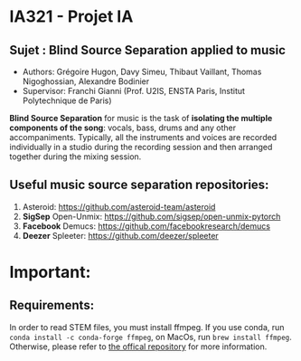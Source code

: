 # IA321 - Projet IA
## Sujet : Blind Source Separation applied to music

* Authors: Grégoire Hugon, Davy Simeu, Thibaut Vaillant, Thomas Nigoghossian, Alexandre Bodinier
* Supervisor: Franchi Gianni (Prof. U2IS, ENSTA Paris, Institut Polytechnique de Paris)

**Blind Source Separation** for music is the task of **isolating the multiple components of the song**: vocals, bass, drums and any other accompaniments. Typically, all the instruments and voices are recorded individually in a studio during the recording session and then arranged together during the mixing session.

## Useful music source separation repositories:
1. Asteroid: https://github.com/asteroid-team/asteroid
2. **SigSep** Open-Unmix: https://github.com/sigsep/open-unmix-pytorch
3. **Facebook** Demucs: https://github.com/facebookresearch/demucs 
4. **Deezer** Spleeter: https://github.com/deezer/spleeter


# Important:
## Requirements:
In order to read STEM files, you must install ffmpeg.
If you use conda, run `conda install -c conda-forge ffmpeg`, on MacOs, run `brew install ffmpeg`. Otherwise, please refer to [the offical repository](https://github.com/faroit/stempeg) for more information.
